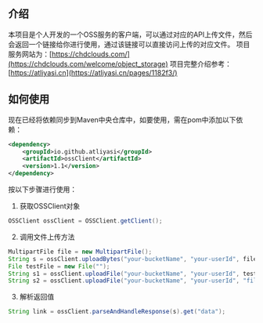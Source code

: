 ## 介绍
本项目是个人开发的一个OSS服务的客户端，可以通过对应的API上传文件，然后会返回一个链接给你进行使用，通过该链接可以直接访问上传的对应文件。
项目服务网站为：[https://chdclouds.com/](https://chdclouds.com/welcome/object_storage)
项目完整介绍参考：[https://atliyasi.cn](https://atliyasi.cn/pages/1182f3/)
## 如何使用
现在已经将依赖同步到Maven中央仓库中，如要使用，需在pom中添加以下依赖：
```xml
<dependency>
    <groupId>io.github.atliyasi</groupId>
    <artifactId>ossClient</artifactId>
    <version>1.1</version>
</dependency>
```
按以下步骤进行使用：

1. 获取OSSClient对象

```java
OSSClient ossClient = OSSClient.getClient();
```

2. 调用文件上传方法

```java
MultipartFile file = new MultipartFile();
String s = ossClient.uploadBytes("your-bucketName", "your-userId", file.getBytes(), file.getName());
File testFile = new File("");
String s1 = ossClient.uploadFile("your-bucketName", "your-userId", testFile);
String s2 = ossClient.uploadFile("your-bucketName", "your-userId", "file-URL");
```

3. 解析返回值

```java
String link = ossClient.parseAndHandleResponse(s).get("data");
```

